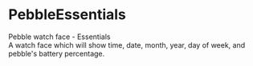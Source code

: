 # PebbleEssentials
Pebble watch face - Essentials
<br>
A watch face which will show time, date, month, year, day of week, and pebble's battery percentage.
